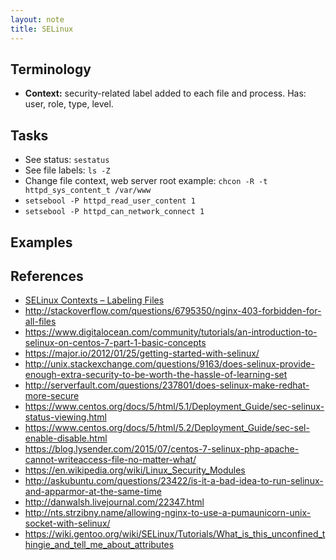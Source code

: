 ```yaml
---
layout: note
title: SELinux
---
```


## Terminology

* **Context:** security-related label added to each file and process. Has: user, role, type, level.

## Tasks

* See status: `sestatus`
* See file labels: `ls -Z`
* Change file context, web server root example: `chcon -R -t httpd_sys_content_t /var/www`
* `setsebool -P httpd_read_user_content 1`
* `setsebool -P httpd_can_network_connect 1`


## Examples


## References

* [SELinux Contexts – Labeling Files](https://access.redhat.com/documentation/en-US/Red_Hat_Enterprise_Linux/6/html/Security-Enhanced_Linux/sect-Security-Enhanced_Linux-Working_with_SELinux-SELinux_Contexts_Labeling_Files.html)
* http://stackoverflow.com/questions/6795350/nginx-403-forbidden-for-all-files
* https://www.digitalocean.com/community/tutorials/an-introduction-to-selinux-on-centos-7-part-1-basic-concepts
* https://major.io/2012/01/25/getting-started-with-selinux/
* http://unix.stackexchange.com/questions/9163/does-selinux-provide-enough-extra-security-to-be-worth-the-hassle-of-learning-set
* http://serverfault.com/questions/237801/does-selinux-make-redhat-more-secure
* https://www.centos.org/docs/5/html/5.1/Deployment_Guide/sec-selinux-status-viewing.html
* https://www.centos.org/docs/5/html/5.2/Deployment_Guide/sec-sel-enable-disable.html
* https://blog.lysender.com/2015/07/centos-7-selinux-php-apache-cannot-writeaccess-file-no-matter-what/
* https://en.wikipedia.org/wiki/Linux_Security_Modules
* http://askubuntu.com/questions/23422/is-it-a-bad-idea-to-run-selinux-and-apparmor-at-the-same-time
* http://danwalsh.livejournal.com/22347.html
* http://nts.strzibny.name/allowing-nginx-to-use-a-pumaunicorn-unix-socket-with-selinux/
* https://wiki.gentoo.org/wiki/SELinux/Tutorials/What_is_this_unconfined_thingie_and_tell_me_about_attributes
